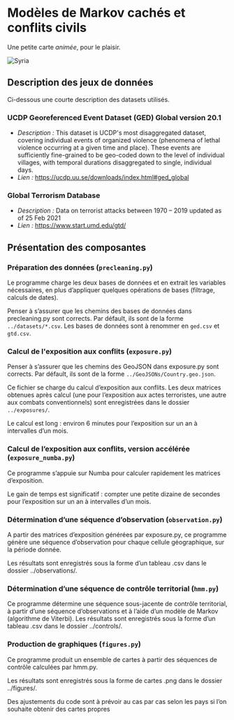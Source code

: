 # Modèles de Markov cachés et conflits civils

Une petite carte *animée*, pour le plaisir.

![Syria](img/syria_2017.gif)

## Description des jeux de données

Ci-dessous une courte description des datasets utilisés.

### UCDP Georeferenced Event Dataset (GED) Global version 20.1

- *Description :* This dataset is UCDP's most disaggregated dataset, covering individual  events of organized violence (phenomena of lethal violence occurring at a given time and place). These events are sufficiently fine-grained to be geo-coded down to the level of individual villages, with temporal  durations disaggregated to single, individual days.
- *Lien :* https://ucdp.uu.se/downloads/index.html#ged_global

### Global Terrorism Database

- *Description :* Data on terrorist attacks between 1970 – 2019 updated as of 25 Feb 2021
- *Lien :* https://www.start.umd.edu/gtd/


## Présentation des composantes

### Préparation des données (`precleaning.py`)

Le programme charge les deux bases de données et en extrait les variables nécessaires, en plus d’appliquer quelques opérations de bases (filtrage, calculs de dates).

Penser à s’assurer que les chemins des bases de données dans precleaning.py sont corrects. Par défault, ils sont de la forme `../datasets/*.csv`. Les bases de données sont à renommer en `ged.csv` et `gtd.csv`.

### Calcul de l'exposition aux conflits (`exposure.py`)

Penser à s’assurer que les chemins des GeoJSON dans exposure.py sont corrects. Par défault, ils sont
de la forme `../GeoJSONs/Country.geo.json`.

Ce fichier se charge du calcul d’exposition aux conflits. Les deux matrices obtenues après calcul (une pour l’exposition aux actes terroristes, une autre aux combats conventionnels) sont enregistrées dans le dossier `../exposures/`.

Le calcul est long : environ 6 minutes pour l’exposition sur un an à intervalles d’un mois.

### Calcul de l’exposition aux conflits, version accélérée (`exposure_numba.py`)

Ce programme s’appuie sur Numba pour calculer rapidement les matrices d’exposition.

Le gain de temps est significatif : compter une petite dizaine de secondes pour l’exposition sur un an à intervalles d’un mois.

### Détermination d’une séquence d’observation (`observation.py`)

A partir des matrices d’exposition générées par exposure.py, ce programme génère une séquence d’observation pour chaque cellule géographique, sur la période donnée.

Les résultats sont enregistrés sous la forme d’un tableau .csv dans le dossier ../observations/.

### Détermination d’une séquence de contrôle territorial (`hmm.py`)

Ce programme détermine une séquence sous-jacente de contrôle territorial, à partir d’une séquence d’observations et à l’aide d’un modèle de Markov (algorithme de Viterbi). Les résultats sont enregistrés sous la forme d’un tableau .csv dans le dossier ../controls/.

### Production de graphiques (`figures.py`)

Ce programme produit un ensemble de cartes à partir des séquences de contrôle calculées par hmm.py.

Les résultats sont enregistrés sous la forme de cartes .png dans le dossier ../figures/.

Des ajustements du code sont à prévoir au cas par cas selon les pays si l’on souhaite obtenir des cartes propres
